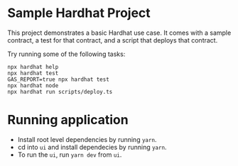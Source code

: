 # Sample Hardhat Project

This project demonstrates a basic Hardhat use case. It comes with a sample contract, a test for that contract, and a script that deploys that contract.

Try running some of the following tasks:

```shell
npx hardhat help
npx hardhat test
GAS_REPORT=true npx hardhat test
npx hardhat node
npx hardhat run scripts/deploy.ts
```

# Running application

- Install root level dependencies by running `yarn`.
- cd into `ui` and install dependecies by running `yarn`.
- To run the `ui`, run `yarn dev` from `ui`.
